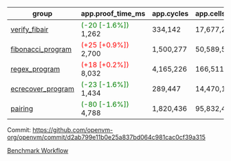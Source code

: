 | group | app.proof_time_ms | app.cycles | app.cells_used | leaf.proof_time_ms | leaf.cycles | leaf.cells_used |
| -- | -- | -- | -- | -- | -- | -- |
| [verify_fibair](https://github.com/openvm-org/openvm/blob/benchmark-results/benchmarks-pr/1369/verify_fibair-d2ab799e11b0e25a837bd064c981cac0cf39a315.md) |<span style='color: green'>(-20 [-1.6%])</span> 1,262 |  334,142 |  17,677,298 |- | - | - |
| [fibonacci_program](https://github.com/openvm-org/openvm/blob/benchmark-results/benchmarks-pr/1369/fibonacci-d2ab799e11b0e25a837bd064c981cac0cf39a315.md) |<span style='color: red'>(+25 [+0.9%])</span> 2,700 |  1,500,277 |  50,589,503 |- | - | - |
| [regex_program](https://github.com/openvm-org/openvm/blob/benchmark-results/benchmarks-pr/1369/regex-d2ab799e11b0e25a837bd064c981cac0cf39a315.md) |<span style='color: red'>(+18 [+0.2%])</span> 8,032 |  4,165,226 |  166,511,152 |- | - | - |
| [ecrecover_program](https://github.com/openvm-org/openvm/blob/benchmark-results/benchmarks-pr/1369/ecrecover-d2ab799e11b0e25a837bd064c981cac0cf39a315.md) |<span style='color: green'>(-23 [-1.6%])</span> 1,434 |  289,447 |  14,470,186 |- | - | - |
| [pairing](https://github.com/openvm-org/openvm/blob/benchmark-results/benchmarks-pr/1369/pairing-d2ab799e11b0e25a837bd064c981cac0cf39a315.md) |<span style='color: green'>(-80 [-1.6%])</span> 4,788 |  1,820,436 |  95,832,407 |- | - | - |


Commit: https://github.com/openvm-org/openvm/commit/d2ab799e11b0e25a837bd064c981cac0cf39a315

[Benchmark Workflow](https://github.com/openvm-org/openvm/actions/runs/14316765790)
